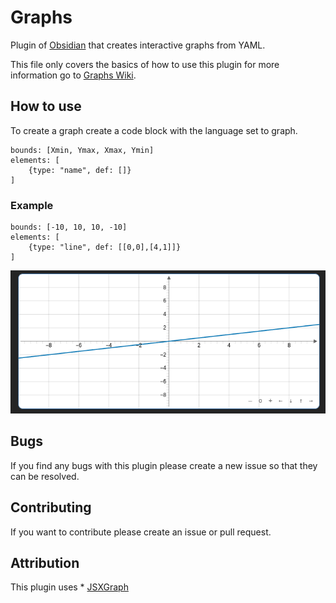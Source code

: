 # Graphs 

Plugin of [Obsidian](https://obsidian.md/) that creates interactive graphs from YAML.

This file only covers the basics of how to use this plugin for more information go to [Graphs Wiki](https://github.com/DylanHojnoski/obsidian-graphs/wiki).

## How to use 

To create a graph create a code block with the language set to graph.

```graph
bounds: [Xmin, Ymax, Xmax, Ymin]
elements: [
	{type: "name", def: []}
]
```

### Example

```graph
bounds: [-10, 10, 10, -10]
elements: [
	{type: "line", def: [[0,0],[4,1]]}
]
```

![Graph wit line](./images/line.png)

## Bugs

If you find any bugs with this plugin please create a new issue so that they can be resolved.

##  Contributing

If you want to contribute please create an issue or pull request.


## Attribution

This plugin uses 
	* [JSXGraph](https://jsxgraph.org/wp/index.html)

